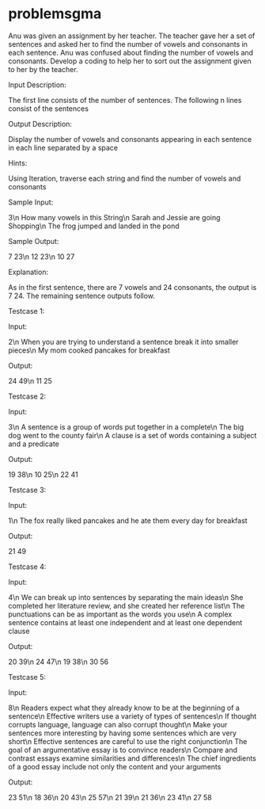 # problemsgma
Anu was given an assignment by her teacher. The teacher gave her a set of sentences and asked her to find the number of vowels and consonants in each sentence. Anu was confused about finding the number of vowels and consonants. Develop a coding to help her to sort out the assignment given to her by the teacher.

Input Description:

The first line consists of the number of sentences. The following n lines consist of the sentences

Output Description: 

Display the number of vowels and consonants appearing in each sentence in each line separated by a space

Hints:

Using Iteration, traverse each string and find the number of vowels and consonants

Sample Input:

3\n
How many vowels in this String\n
Sarah and Jessie are going Shopping\n
The frog jumped and landed in the pond

Sample Output:

7 23\n
12 23\n
10 27

Explanation:

As in the first sentence, there are 7 vowels and 24 consonants, the output is 7 24. The remaining sentence outputs follow.

Testcase 1:

Input:

2\n
When you are trying to understand a sentence break it into smaller pieces\n
My mom cooked pancakes for breakfast

Output:

24 49\n
11 25


Testcase 2:

Input:

3\n
A sentence is a group of words put together in a complete\n
The big dog went to the county fair\n
A clause is a set of words containing a subject and a predicate

Output:

19 38\n
10 25\n
22 41

Testcase 3:

Input:

1\n
The fox really liked pancakes and he ate them every day for breakfast 

Output:

21 49

Testcase 4:

Input:

4\n
We can break up into sentences by separating the main ideas\n
She completed her literature review, and she created her reference list\n
The punctuations can be as important as the words you use\n
A complex sentence contains at least one independent and at least one dependent clause


Output:

20 39\n
24 47\n
19 38\n
30 56

Testcase 5:

Input:

8\n
Readers expect what they already know to be at the beginning of a sentence\n
Effective writers use a variety of types of sentences\n
If thought corrupts language, language can also corrupt thought\n
Make your sentences more interesting by having some sentences which are very short\n
Effective sentences are careful to use the right conjunction\n
The goal of an argumentative essay is to convince readers\n
Compare and contrast essays examine similarities and differences\n
The chief ingredients of a good essay include not only the content and your arguments

Output:

23 51\n
18 36\n
20 43\n
25 57\n
21 39\n
21 36\n
23 41\n
27 58
